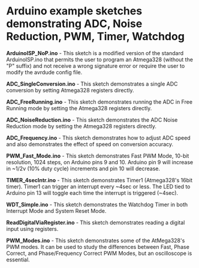 # Arduino example sketches demonstrating ADC, Noise Reduction, PWM, Timer, Watchdog 

**ArduinoISP_NoP.ino** - This sketch is a modified version of the standard ArduinoISP.ino that permits the user to program an Atmega328 (without the "P" suffix) and not receive a wrong signature error or require the user to modify the avrdude config file.

**ADC_SingleConversion.ino** - This sketch demonstrates a single ADC conversion by setting Atmega328 registers directly.

**ADC_FreeRunning.ino** - This sketch demonstrates running the ADC in Free Running mode by setting the Atmega328 registers directly.

**ADC_NoiseReduction.ino** - This sketch demonstrates the ADC Noise Reduction mode by setting the Atmega328 registers directly.

**ADC_Frequency.ino** - This sketch demonstrates how to adjust ADC speed and also demonstrates the effect of speed on conversion accuracy.

**PWM_Fast_Mode.ino** - This sketch demonstrates Fast PWM Mode, 10-bit resolution, 1024 steps, on Arduino pins 9 and 10.  Arduino pin 9 will increase in ~1/2v (10% duty cycle) increments and pin 10 will decrease.

**TIMER_4secIntr.ino** - This sketch demonstrates Timer1 (Atmega328's 16bit timer).  Timer1 can trigger an interrupt every ~4sec or less. The LED tied to Arduino pin 13 will toggle each time the interrupt is triggered (~4sec).

**WDT_Simple.ino** - This sketch demonstrates the Watchdog Timer in both Interrupt Mode and System Reset Mode.

**ReadDigitalViaRegister.ino** - This sketch demonstrates reading a digital input using registers.

**PWM_Modes.ino** - This sketch demonstrates some of the AtMega328's PWM modes.  It can be used to study the differences between Fast, Phase Correct, and Phase/Frequency Correct PWM Modes, but an oscilloscope is essential.
